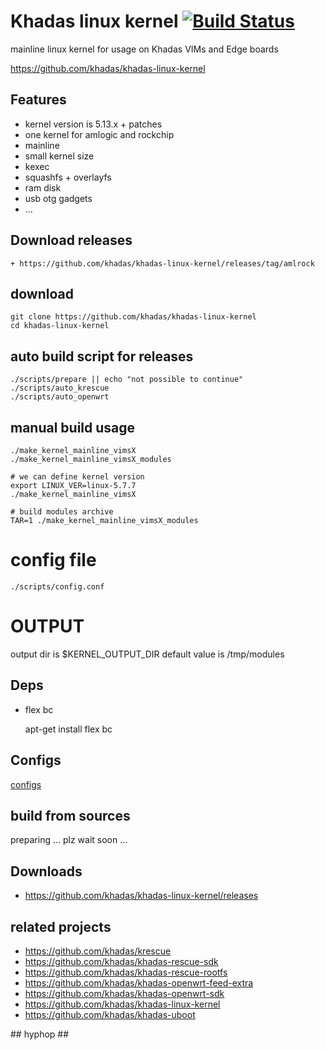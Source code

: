 # Khadas linux kernel [![Build Status](https://github.com/khadas/khadas-linux-kernel/workflows/Build/badge.svg)](https://github.com/khadas/khadas-linux-kernel/actions)

<!--
[![Build Status](https://travis-ci.org/krescue/khadas-linux-kernel.svg?branch=master)](https://travis-ci.org/krescue/khadas-linux-kernel)
-->

mainline linux kernel for usage on Khadas VIMs and Edge boards 

https://github.com/khadas/khadas-linux-kernel

## Features

+ kernel version is 5.13.x + patches
+ one kernel for amlogic and rockchip
+ mainline 
+ small kernel size
+ kexec
+ squashfs + overlayfs
+ ram disk
+ usb otg gadgets
+ ...

## Download releases

    + https://github.com/khadas/khadas-linux-kernel/releases/tag/amlrock

## download

    git clone https://github.com/khadas/khadas-linux-kernel
    cd khadas-linux-kernel

## auto build script for releases
    ./scripts/prepare || echo "not possible to continue"
    ./scripts/auto_krescue
    ./scripts/auto_openwrt

## manual build usage

    ./make_kernel_mainline_vimsX
    ./make_kernel_mainline_vimsX_modules

    # we can define kernel version
    export LINUX_VER=linux-5.7.7
    ./make_kernel_mainline_vimsX

    # build modules archive
    TAR=1 ./make_kernel_mainline_vimsX_modules

# config file

    ./scripts/config.conf

# OUTPUT

output dir is $KERNEL_OUTPUT_DIR default value is /tmp/modules

## Deps

+ flex bc 

    apt-get install flex bc 

## Configs

[configs](configs)

## build from sources

preparing ... plz wait soon ...

## Downloads

+ https://github.com/khadas/khadas-linux-kernel/releases

## related projects

+ https://github.com/khadas/krescue
+ https://github.com/khadas/khadas-rescue-sdk
+ https://github.com/khadas/khadas-rescue-rootfs
+ https://github.com/khadas/khadas-openwrt-feed-extra
+ https://github.com/khadas/khadas-openwrt-sdk
+ https://github.com/khadas/khadas-linux-kernel
+ https://github.com/khadas/khadas-uboot

\## hyphop ##
